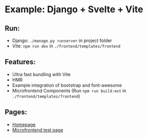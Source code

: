 # Example: Django + Svelte + Vite

## Run:
- Django: `./manage.py runserver` in project folder
- Vite: `npm run dev` in `./frontend/templates/frontend`

## Features:
- Ultra fast bundling with Vite
- HMR
- Example integration of bootstrap and font-awesome
- Microfrontend Components (Run `npm run build:ext` in `./frontend/templates/frontend`)

## Pages:
- [Homepage](http://127.0.0.1:8000/)
- [Microfrontend test page](http://127.0.0.1:8000/test/)